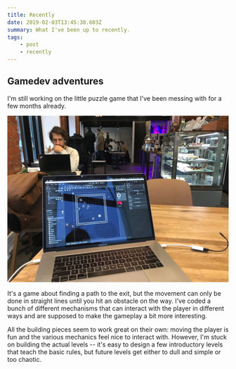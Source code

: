 ```yaml
---
title: Recently
date: 2019-02-03T13:45:38.603Z
summary: What I've been up to recently.
tags:
    - post
    - recently
---
```


## Gamedev adventures

I'm still working on the little puzzle game that I've been messing with for a few months already.

![Working on a game in Godot 3.1](/static/img/public-jpeg.jpeg)

It's a game about finding a path to the exit, but the movement can only be done in straight lines until you hit an obstacle on the way. I've coded a bunch of different mechanisms that can interact with the player in different ways and are supposed to make the gameplay a bit more interesting.

All the building pieces seem to work great on their own: moving the player is fun and the various mechanics feel nice to interact with. However, I'm stuck on building the actual levels -- it's easy to design a few introductory levels that teach the basic rules, but future levels get either to dull and simple or too chaotic.
